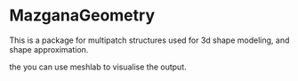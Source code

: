 # MazganaGeometry

This is a package for multipatch structures used for 3d shape modeling, and shape approximation.

the you can use meshlab to visualise the output.




